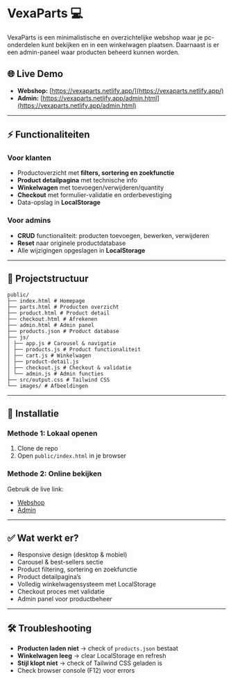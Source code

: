 # VexaParts 💻

VexaParts is een minimalistische en overzichtelijke webshop waar je pc-onderdelen kunt bekijken en in een winkelwagen plaatsen. Daarnaast is er een admin-paneel waar producten beheerd kunnen worden.  

## 🌐 Live Demo
- **Webshop:** [https://vexaparts.netlify.app/](https://vexaparts.netlify.app/)  
- **Admin:** [https://vexaparts.netlify.app/admin.html](https://vexaparts.netlify.app/admin.html)  

---

## ⚡ Functionaliteiten

### Voor klanten
- Productoverzicht met **filters, sortering en zoekfunctie**  
- **Product detailpagina** met technische info  
- **Winkelwagen** met toevoegen/verwijderen/quantity  
- **Checkout** met formulier-validatie en orderbevestiging  
- Data-opslag in **LocalStorage**  

### Voor admins
- **CRUD** functionaliteit: producten toevoegen, bewerken, verwijderen  
- **Reset** naar originele productdatabase  
- Alle wijzigingen opgeslagen in **LocalStorage**  

---

## 📂 Projectstructuur
```text
public/
├── index.html # Homepage
├── parts.html # Producten overzicht
├── product.html # Product detail
├── checkout.html # Afrekenen
├── admin.html # Admin panel
├── products.json # Product database
├── js/
│ ├── app.js # Carousel & navigatie
│ ├── products.js # Product functionaliteit
│ ├── cart.js # Winkelwagen
│ ├── product-detail.js
│ ├── checkout.js # Checkout & validatie
│ └── admin.js # Admin functies
├── src/output.css # Tailwind CSS
└── images/ # Afbeeldingen
```

---

## 🚀 Installatie

### Methode 1: Lokaal openen
1. Clone de repo  
2. Open `public/index.html` in je browser  

### Methode 2: Online bekijken
Gebruik de live link:  
- [Webshop](https://vexaparts.netlify.app/)  
- [Admin](https://vexaparts.netlify.app/admin.html)  

---

## ✅ Wat werkt er?
- Responsive design (desktop & mobiel)  
- Carousel & best-sellers sectie  
- Product filtering, sortering en zoekfunctie  
- Product detailpagina’s  
- Volledig winkelwagensysteem met LocalStorage  
- Checkout proces met validatie  
- Admin panel voor productbeheer  

---

## 🛠️ Troubleshooting
- **Producten laden niet** → check of `products.json` bestaat  
- **Winkelwagen leeg** → clear LocalStorage en refresh  
- **Stijl klopt niet** → check of Tailwind CSS geladen is  
- Check browser console (F12) voor errors   